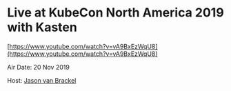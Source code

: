 # Live at KubeCon North America 2019 with Kasten

[https://www.youtube.com/watch?v=vA9BxEzWqU8](https://www.youtube.com/watch?v=vA9BxEzWqU8)

Air Date: 20 Nov 2019

Host: [Jason van Brackel](twitter.com/jasonvanbrackel)
